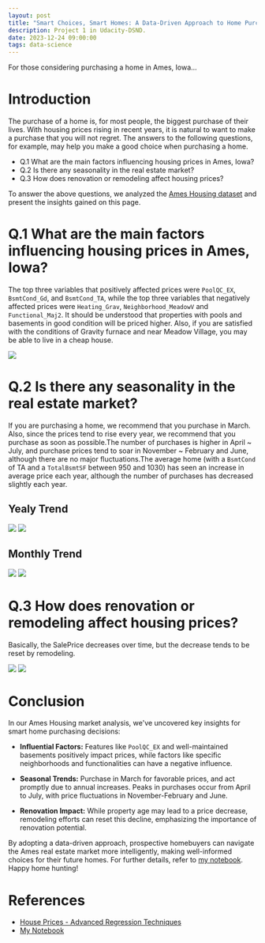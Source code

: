 ```yaml
---
layout: post
title: "Smart Choices, Smart Homes: A Data-Driven Approach to Home Purchases in Ames"
description: Project 1 in Udacity-DSND.
date: 2023-12-24 09:00:00
tags: data-science
---
```


For those considering purchasing a home in Ames, Iowa...

# Introduction

The purchase of a home is, for most people, the biggest purchase of their lives. With housing prices rising in recent years, it is natural to want to make a purchase that you will not regret. The answers to the following questions, for example, may help you make a good choice when purchasing a home.

- Q.1 What are the main factors influencing housing prices in Ames, Iowa?
- Q.2 Is there any seasonality in the real estate market?
- Q.3 How does renovation or remodeling affect housing prices?


To answer the above questions, we analyzed the [Ames Housing dataset](https://www.kaggle.com/c/house-prices-advanced-regression-techniques/overview) and present the insights gained on this page.

# Q.1 What are the main factors influencing housing prices in Ames, Iowa?

The top three variables that positively affected prices were `PoolQC_EX`, `BsmtCond_Gd`, and `BsmtCond_TA`, while the top three variables that negatively affected prices were `Heating_Grav`, `Neighborhood_MeadowV` and `Functional_Maj2`. It should be understood that properties with pools and basements in good condition will be priced higher. Also, if you are satisfied with the conditions of Gravity furnace and near Meadow Village, you may be able to live in a cheap house.

![](./img/2023-12-24-feature-importance.png)

# Q.2 Is there any seasonality in the real estate market?

If you are purchasing a home, we recommend that you purchase in March. Also, since the prices tend to rise every year, we recommend that you purchase as soon as possible.The number of purchases is higher in April ~ July, and purchase prices tend to soar in November ~ February and June, although there are no major fluctuations.The average home (with a `BsmtCond` of TA and a `TotalBsmtSF` between 950 and 1030) has seen an increase in average price each year, although the number of purchases has decreased slightly each year.

## Yealy Trend
![](./img/2023-12-24-Count-of-PurchasingHouse-yearly.png)
![](./img/2023-12-24-SalePrice-yearly.png)

## Monthly Trend
![](./img/2023-12-24-Count-of-PurchasingHouse-monthly.png)
![](./img/2023-12-24-SalePrice-monthly.png)

# Q.3 How does renovation or remodeling affect housing prices?

Basically, the SalePrice decreases over time, but the decrease tends to be reset by remodeling.

![](./img/2023-12-24-Age-Remod-and-NoRemod.png)
![](./img/2023-12-24-Age-from-Build-and-Remod.png)


# Conclusion

In our Ames Housing market analysis, we've uncovered key insights for smart home purchasing decisions:

- **Influential Factors:** Features like `PoolQC_EX` and well-maintained basements positively impact prices, while factors like specific neighborhoods and functionalities can have a negative influence.

- **Seasonal Trends:** Purchase in March for favorable prices, and act promptly due to annual increases. Peaks in purchases occur from April to July, with price fluctuations in November-February and June.

- **Renovation Impact:** While property age may lead to a price decrease, remodeling efforts can reset this decline, emphasizing the importance of renovation potential.

By adopting a data-driven approach, prospective homebuyers can navigate the Ames real estate market more intelligently, making well-informed choices for their future homes. For further details, refer to [my notebook](https://github.com/soyaoki/DSND-Writing-a-Data-Scientist-Blog-Post). Happy home hunting!



# References
- [House Prices - Advanced Regression Techniques](https://www.kaggle.com/c/house-prices-advanced-regression-techniques/overview)
- [My Notebook](https://github.com/soyaoki/DSND-Writing-a-Data-Scientist-Blog-Post)
